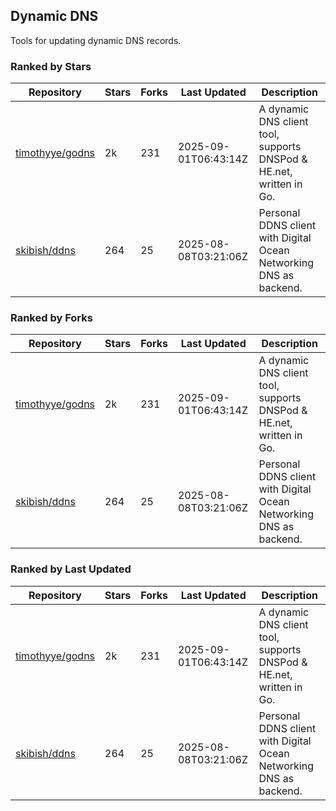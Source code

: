 ## Dynamic DNS

Tools for updating dynamic DNS records.

### Ranked by Stars

| Repository | Stars | Forks | Last Updated | Description | 
|------------|-------|-------|--------------|-------------|
| [timothyye/godns](https://github.com/timothyye/godns) | 2k | 231 | 2025-09-01T06:43:14Z |  A dynamic DNS client tool, supports DNSPod & HE.net, written in Go. |
| [skibish/ddns](https://github.com/skibish/ddns) | 264 | 25 | 2025-08-08T03:21:06Z |  Personal DDNS client with Digital Ocean Networking DNS as backend. |

### Ranked by Forks

| Repository | Stars | Forks | Last Updated | Description | 
|------------|-------|-------|--------------|-------------|
| [timothyye/godns](https://github.com/timothyye/godns) | 2k | 231 | 2025-09-01T06:43:14Z |  A dynamic DNS client tool, supports DNSPod & HE.net, written in Go. |
| [skibish/ddns](https://github.com/skibish/ddns) | 264 | 25 | 2025-08-08T03:21:06Z |  Personal DDNS client with Digital Ocean Networking DNS as backend. |

### Ranked by Last Updated

| Repository | Stars | Forks | Last Updated | Description | 
|------------|-------|-------|--------------|-------------|
| [timothyye/godns](https://github.com/timothyye/godns) | 2k | 231 | 2025-09-01T06:43:14Z |  A dynamic DNS client tool, supports DNSPod & HE.net, written in Go. |
| [skibish/ddns](https://github.com/skibish/ddns) | 264 | 25 | 2025-08-08T03:21:06Z |  Personal DDNS client with Digital Ocean Networking DNS as backend. |

